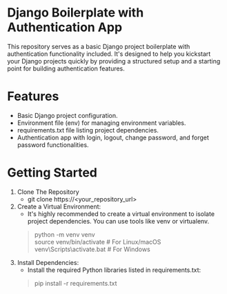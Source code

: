 # Django Boilerplate with Authentication App

This repository serves as a basic Django project boilerplate with authentication functionality included. It's designed to help you kickstart your Django projects quickly by providing a structured setup and a starting point for building authentication features.

# Features

-   Basic Django project configuration.
-   Environment file (env) for managing environment variables.
-   requirements.txt file listing project dependencies.
-   Authentication app with login, logout, change password, and forget password functionalities.

# Getting Started

1. Clone The Repository
    - git clone https://<your_repository_url>
2. Create a Virtual Environment:
    - It's highly recommended to create a virtual environment to isolate project dependencies. You can use tools like venv or virtualenv.
    > python -m venv venv  
    > source venv/bin/activate  # For Linux/macOS  
    > venv\Scripts\activate.bat  # For Windows  
3. Install Dependencies:
    - Install the required Python libraries listed in requirements.txt:
    > pip install -r requirements.txt 
